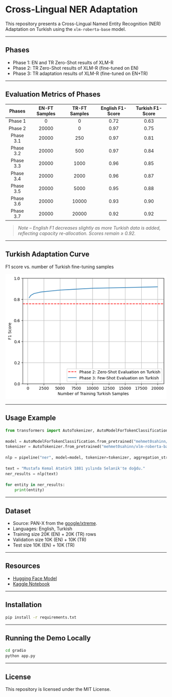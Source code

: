 # Cross-Lingual NER Adaptation

This repository presents a Cross-Lingual Named Entity Recognition (NER) Adaptation on Turkish using the `xlm-roberta-base` model.

---

## Phases

- Phase 1: EN and TR Zero-Shot results of XLM-R
- Phase 2: TR Zero-Shot results of XLM-R (fine-tuned on EN)
- Phase 3: TR adaptation results of XLM-R (fine-tuned on EN+TR)

---

## Evaluation Metrics of Phases

|   Phases      | EN-FT Samples | TR-FT Samples | English F1-Score | Turkish F1-Score |
|:-------------:|:-------------:|:-------------:|:----------------:|:----------------:|
|   Phase 1     |      0        |      0        |       0.72       |       0.63       |
|   Phase 2     |      20000    |      0        |       0.97       |       0.75       |
|   Phase 3.1   |      20000    |      250      |       0.97       |       0.81       |
|   Phase 3.2   |      20000    |      500      |       0.97       |       0.84       |
|   Phase 3.3   |      20000    |      1000     |       0.96       |       0.85       |
|   Phase 3.4   |      20000    |      2000     |       0.96       |       0.87       |
|   Phase 3.5   |      20000    |      5000     |       0.95       |       0.88       |
|   Phase 3.6   |      20000    |      10000    |       0.93       |       0.90       |
|   Phase 3.7   |      20000    |      20000    |       0.92       |       0.92       |

> *Note – English F1 decreases slightly as more Turkish data is added, reflecting capacity re-allocation. Scores remain ≥ 0.92.*

---

## Turkish Adaptation Curve
F1 score vs. number of Turkish fine-tuning samples

![Learning Curve](assets/learning_curve.png)

---

## Usage Example

```python
from transformers import AutoTokenizer, AutoModelForTokenClassification, pipeline

model = AutoModelForTokenClassification.from_pretrained("mehmet0sahinn/xlm-roberta-base-cased-ner-turkish")
tokenizer = AutoTokenizer.from_pretrained("mehmet0sahinn/xlm-roberta-base-cased-ner-turkish")

nlp = pipeline("ner", model=model, tokenizer=tokenizer, aggregation_strategy="simple")

text = "Mustafa Kemal Atatürk 1881 yılında Selanik'te doğdu."
ner_results = nlp(text)

for entity in ner_results:
    print(entity)
```

---

## Dataset

- Source: PAN-X from the [google/xtreme](https://huggingface.co/datasets/google/xtreme).
- Languages: English, Turkish
- Training size 20K (EN) + 20K (TR) rows
- Validation size 10K (EN) + 10K (TR)
- Test size 10K (EN) + 10K (TR)

---

## Resources

- [Hugging Face Model](https://huggingface.co/mehmet0sahinn/xlm-roberta-base-cased-ner-turkish)
- [Kaggle Notebook](https://www.kaggle.com/code/mehmet0sahinn/cross-lingual-ner-adaptation)

---

## Installation

```bash
pip install -r requirements.txt
```

---

## Running the Demo Locally

```bash
cd gradio
python app.py
```

---

## License

This repository is licensed under the MIT License.
